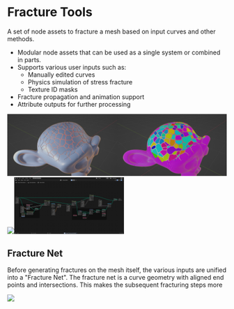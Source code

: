 # Fracture Tools

A set of node assets to fracture a mesh based on input curves and other methods.

* Modular node assets that can be used as a single system or combined in parts.
* Supports various user inputs such as:
    - Manually edited curves
    - Physics simulation of stress fracture
    - Texture ID masks
* Fracture propagation and animation support
* Attribute outputs for further processing

<div class="row">
    <img src="images/fracture_intro.jpg" style="width:50%"><img src="images/fracture_islands.jpg" style="width:50%">
</div>
<div class="row">
    <img src="images/fracture_anim.jpg" style="width:50%"><img src="images/fracture_nodes_overview.jpg" style="width:50%">
</div>

## Fracture Net

Before generating fractures on the mesh itself, the various inputs are unified into a "Fracture Net". The fracture net is a curve geometry with aligned end points and intersections. This makes the subsequent fracturing steps more 

![](/images/node_fracture_net.jpg)
